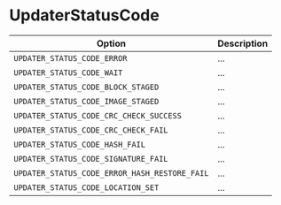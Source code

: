 # UpdaterStatusCode

Option|Description
-|-
`UPDATER_STATUS_CODE_ERROR`|...
`UPDATER_STATUS_CODE_WAIT`|...
`UPDATER_STATUS_CODE_BLOCK_STAGED`|...
`UPDATER_STATUS_CODE_IMAGE_STAGED`|...
`UPDATER_STATUS_CODE_CRC_CHECK_SUCCESS`|...
`UPDATER_STATUS_CODE_CRC_CHECK_FAIL`|...
`UPDATER_STATUS_CODE_HASH_FAIL`|...
`UPDATER_STATUS_CODE_SIGNATURE_FAIL`|...
`UPDATER_STATUS_CODE_ERROR_HASH_RESTORE_FAIL`|...
`UPDATER_STATUS_CODE_LOCATION_SET`|...
